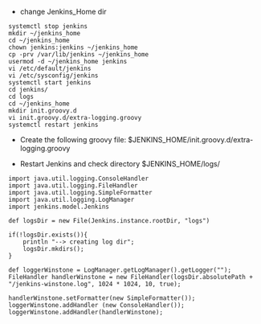 - change Jenkins_Home dir
```
systemctl stop jenkins
mkdir ~/jenkins_home
cd ~/jenkins_home
chown jenkins:jenkins ~/jenkins_home
cp -prv /var/lib/jenkins ~/jenkins_home
usermod -d ~/jenkins_home jenkins
vi /etc/default/jenkins
vi /etc/sysconfig/jenkins
systemctl start jenkins
cd jenkins/
cd logs
cd ~/jenkins_home
mkdir init.groovy.d
vi init.groovy.d/extra-logging.groovy
systemctl restart jenkins

```

- Create the following groovy file: $JENKINS_HOME/init.groovy.d/extra-logging.groovy

- Restart Jenkins and check directory $JENKINS_HOME/logs/

```
import java.util.logging.ConsoleHandler
import java.util.logging.FileHandler
import java.util.logging.SimpleFormatter
import java.util.logging.LogManager
import jenkins.model.Jenkins

def logsDir = new File(Jenkins.instance.rootDir, "logs")

if(!logsDir.exists()){
    println "--> creating log dir";
    logsDir.mkdirs();
}

def loggerWinstone = LogManager.getLogManager().getLogger("");
FileHandler handlerWinstone = new FileHandler(logsDir.absolutePath + "/jenkins-winstone.log", 1024 * 1024, 10, true);

handlerWinstone.setFormatter(new SimpleFormatter());
loggerWinstone.addHandler (new ConsoleHandler());
loggerWinstone.addHandler(handlerWinstone);
```